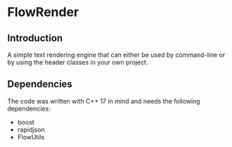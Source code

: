 # FlowRender

## Introduction
 A simple text rendering engine that can either be used by command-line or by using the header classes in your own project.

## Dependencies
The code was written with C++ 17 in mind and needs the following dependencies:

- boost
- rapidjson
- FlowUtils